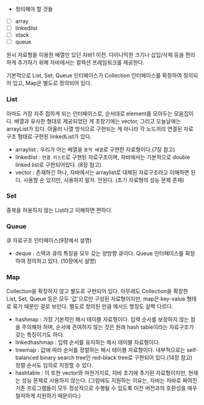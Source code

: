- 정리해야 할 것들
- [ ] array
- [ ] linkedlist
- [ ] stack
- [ ] queue

원시 자료형을 이용한 배열만 있던 자바1 이전. 다이나믹한 크기나 삽입/삭제 등을 편리하게 추가하기 위해 자바에서는 컬렉션 프레임워크를 제공한다.

기본적으로 List, Set, Queue 인터페이스가 Collection 인터페이스를 확장하여 정의되어 있고, Map은 별도로 정의되어 있다.

### List
아마도 가장 자주 접하게 되는 인터페이스로, 순서대로 element를 모아두는 모음집이다. 배열과 유사한 형대로 제공되었던 게 초창기에는 vector, 그리고 오늘날에는 arrayList가 있다. 아울러 나열 방식으로 구현되는 게 아니라 각 노드끼리 연결된 자료구조 형태로 구현된 linkedList가 있다.
- arraylist : 우리가 아는 배열을 `동적 배열`로 구현한 자료형이다.(7장 참고)
- linkedlist : `연결 리스트`로 구현된 자료구조이며, 자바에서는 기본적으로 double linked list로 구현되어있다. (8장 참고)
- vector : 존재하긴 하나, 자바에서는 arraylist로 대체된 자료구조라고 이해하면 된다. 사용할 순 있지만, 사용하지 말자. 안된다. (초기 자료형의 성능 문제 존재)

### Set
중복을 허용하지 않는 List라고 이해하면 편하다.

### Queue
큐 자료구조 인터페이스(9장에서 설명)
- deque : 스택과 큐의 특징을 모두 갖는 양방향 큐이다. Queue 인터페이스를 확장하여 정의하고 있다. (10장에서 설명)

### Map
Collection을 확장하지 않고 별도로 구현되어 있다. 아무래도 Collection을 확장한 List, Set, Queue 등은 모두 '값'으로만 구성된 자료형이지만, map은 key-value 형태로 묶기 때문인 걸로 보인다. 별도로 정의된 만큼 메서드 명칭도 살짝 다르다.

- hashmap : 가장 기본적인 해시 테이블 자료형이다. 입력 순서를 보장하지 않는 점을 주의해야 하며, 순서에 관여하지 않는 것은 원래 hash table이라는 자료구조가 갖는 특징이기도 하다.
- linkedhashmap : 입력 순서를 유지하는 해시 테이블 자료형이다.
- treemap : 값에 따라 순서를 정렬하는 해시 테이블 자료형이다. 내부적으로는 self-balanced binary search tree인 red-black tree로 구현되어 있다.(14장 참고) 정렬 순서도 임의로 지정할 수 있다.
- hashtable : 이 또한 vector와 마찬가지로, 자바 초기에 추가된 자료형이지만, 현재는 성능 문제로 사용하지 않는다. (그럼에도 지원하는 이유는, 자바는 자바로 짜여진 기존 프로그램들이 모두 정상적으로 수행될 수 있도록 이전 버전과의 호환성을 매우 철저하게 지원하기 때문이다.)